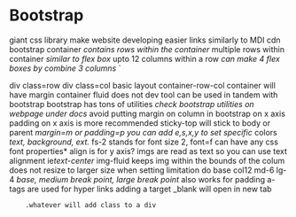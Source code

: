 # Bootstrap

giant css library 
make website developing easier
links similarly to MDI cdn
    bootstrap container *contains rows within the container*
        multiple rows within container *similar to flex box*
        upto 12 columns within a row *can make 4 flex boxes by combine 3 columns* 
        `<div class=container>
            div class=row
                div class=col
    basic layout container-row-col
    container will have margin container fluid does not 
    dev tool can be used in tandem with bootstrap
        bootstrap has tons of utilities *check bootstrap utilities on webpage under docs*
            avoid putting margin on column in bootstrap on x axis
            padding on x axis is more recommended 
            sticky-top will stick to body or parent 
                *margin=m or padding=p you can add e,s,x,y to set specific*
                colors *text, background, ext.*
                fs-2 stands for font size 2, font=f can have any css font properties*
                align is for y axis?
                imgs are read as text so you can use text alignment ie*text-center* 
                img-fluid keeps img within the bounds of the colum does not resize to larger size 
                when setting limitation do base col12 md-6 lg-4
                    *base, medium break point, large break point*
                        also works for padding
            a-tags are used for hyper links adding a target _blank will open in new tab
                 

        .whatever will add class to a div
